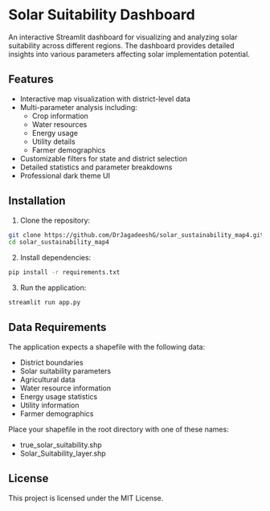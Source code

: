 # Solar Suitability Dashboard

An interactive Streamlit dashboard for visualizing and analyzing solar suitability across different regions. The dashboard provides detailed insights into various parameters affecting solar implementation potential.

## Features

- Interactive map visualization with district-level data
- Multi-parameter analysis including:
  - Crop information
  - Water resources
  - Energy usage
  - Utility details
  - Farmer demographics
- Customizable filters for state and district selection
- Detailed statistics and parameter breakdowns
- Professional dark theme UI

## Installation

1. Clone the repository:
```bash
git clone https://github.com/DrJagadeeshG/solar_sustainability_map4.git
cd solar_sustainability_map4
```

2. Install dependencies:
```bash
pip install -r requirements.txt
```

3. Run the application:
```bash
streamlit run app.py
```

## Data Requirements

The application expects a shapefile with the following data:
- District boundaries
- Solar suitability parameters
- Agricultural data
- Water resource information
- Energy usage statistics
- Utility information
- Farmer demographics

Place your shapefile in the root directory with one of these names:
- true_solar_suitability.shp
- Solar_Suitability_layer.shp

## License

This project is licensed under the MIT License. 